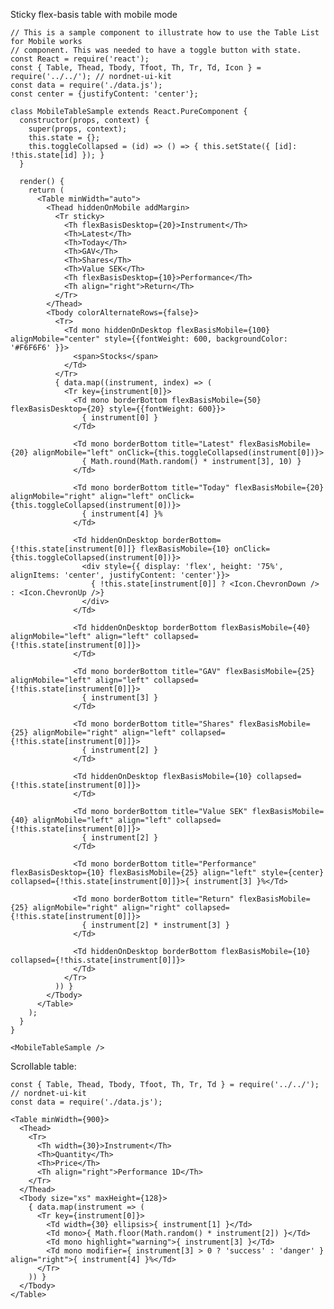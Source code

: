 Sticky flex-basis table with mobile mode

    // This is a sample component to illustrate how to use the Table List for Mobile works
    // component. This was needed to have a toggle button with state.
    const React = require('react');
    const { Table, Thead, Tbody, Tfoot, Th, Tr, Td, Icon } = require('../../'); // nordnet-ui-kit
    const data = require('./data.js');
    const center = {justifyContent: 'center'};

    class MobileTableSample extends React.PureComponent {
      constructor(props, context) {
        super(props, context);
        this.state = {};
        this.toggleCollapsed = (id) => () => { this.setState({ [id]: !this.state[id] }); }
      }

      render() {
        return (
          <Table minWidth="auto">
            <Thead hiddenOnMobile addMargin>
              <Tr sticky>
                <Th flexBasisDesktop={20}>Instrument</Th>
                <Th>Latest</Th>
                <Th>Today</Th>
                <Th>GAV</Th>
                <Th>Shares</Th>
                <Th>Value SEK</Th>
                <Th flexBasisDesktop={10}>Performance</Th>
                <Th align="right">Return</Th>
              </Tr>
            </Thead>
            <Tbody colorAlternateRows={false}>
              <Tr>
                <Td mono hiddenOnDesktop flexBasisMobile={100} alignMobile="center" style={{fontWeight: 600, backgroundColor: '#F6F6F6' }}>
                  <span>Stocks</span>
                </Td>
              </Tr>
              { data.map((instrument, index) => (
                <Tr key={instrument[0]}>
                  <Td mono borderBottom flexBasisMobile={50} flexBasisDesktop={20} style={{fontWeight: 600}}>
                    { instrument[0] }
                  </Td>

                  <Td mono borderBottom title="Latest" flexBasisMobile={20} alignMobile="left" onClick={this.toggleCollapsed(instrument[0])}>
                    { Math.round(Math.random() * instrument[3], 10) }
                  </Td>

                  <Td mono borderBottom title="Today" flexBasisMobile={20} alignMobile="right" align="left" onClick={this.toggleCollapsed(instrument[0])}>
                    { instrument[4] }%
                  </Td>

                  <Td hiddenOnDesktop borderBottom={!this.state[instrument[0]]} flexBasisMobile={10} onClick={this.toggleCollapsed(instrument[0])}>
                    <div style={{ display: 'flex', height: '75%', alignItems: 'center', justifyContent: 'center'}}>
                      { !this.state[instrument[0]] ? <Icon.ChevronDown /> : <Icon.ChevronUp />}
                    </div>
                  </Td>

                  <Td hiddenOnDesktop borderBottom flexBasisMobile={40} alignMobile="left" align="left" collapsed={!this.state[instrument[0]]}>
                  </Td>

                  <Td mono borderBottom title="GAV" flexBasisMobile={25} alignMobile="left" align="left" collapsed={!this.state[instrument[0]]}>
                    { instrument[3] }
                  </Td>

                  <Td mono borderBottom title="Shares" flexBasisMobile={25} alignMobile="right" align="left" collapsed={!this.state[instrument[0]]}>
                    { instrument[2] }
                  </Td>

                  <Td hiddenOnDesktop flexBasisMobile={10} collapsed={!this.state[instrument[0]]}>
                  </Td>

                  <Td mono borderBottom title="Value SEK" flexBasisMobile={40} alignMobile="left" align="left" collapsed={!this.state[instrument[0]]}>
                    { instrument[2] }
                  </Td>

                  <Td mono borderBottom title="Performance" flexBasisDesktop={10} flexBasisMobile={25} align="left" style={center} collapsed={!this.state[instrument[0]]}>{ instrument[3] }%</Td>

                  <Td mono borderBottom title="Return" flexBasisMobile={25} alignMobile="right" align="right" collapsed={!this.state[instrument[0]]}>
                    { instrument[2] * instrument[3] }
                  </Td>

                  <Td hiddenOnDesktop borderBottom flexBasisMobile={10} collapsed={!this.state[instrument[0]]}>
                  </Td>
                </Tr>
              )) }
            </Tbody>
          </Table>
        );
      }
    }

    <MobileTableSample />



Scrollable table:

    const { Table, Thead, Tbody, Tfoot, Th, Tr, Td } = require('../../'); // nordnet-ui-kit
    const data = require('./data.js');

    <Table minWidth={900}>
      <Thead>
        <Tr>
          <Th width={30}>Instrument</Th>
          <Th>Quantity</Th>
          <Th>Price</Th>
          <Th align="right">Performance 1D</Th>
        </Tr>
      </Thead>
      <Tbody size="xs" maxHeight={128}>
        { data.map(instrument => (
          <Tr key={instrument[0]}>
            <Td width={30} ellipsis>{ instrument[1] }</Td>
            <Td mono>{ Math.floor(Math.random() * instrument[2]) }</Td>
            <Td mono highlight="warning">{ instrument[3] }</Td>
            <Td mono modifier={ instrument[3] > 0 ? 'success' : 'danger' } align="right">{ instrument[4] }%</Td>
          </Tr>
        )) }
      </Tbody>
    </Table>